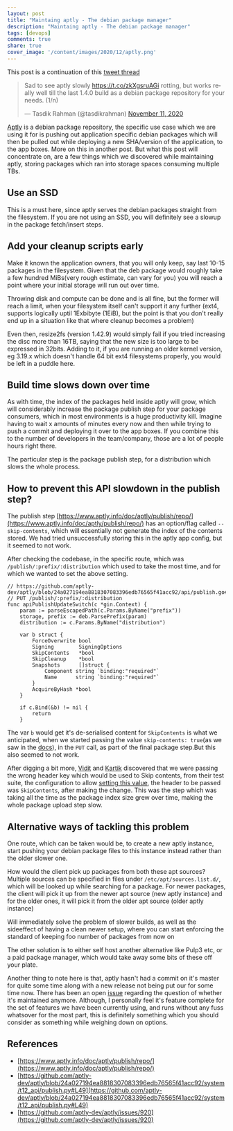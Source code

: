 ```yaml
---
layout: post
title: "Maintaing aptly - The debian package manager"
description: "Maintaing aptly - The debian package manager"
tags: [devops]
comments: true
share: true
cover_image: '/content/images/2020/12/aptly.png'
---
```


This post is a continuation of this [tweet thread](https://twitter.com/tasdikrahman/status/1326536874375090176)

<blockquote class="twitter-tweet"><p lang="en" dir="ltr">Sad to see aptly slowly <a href="https://t.co/zkXgsruAGi">https://t.co/zkXgsruAGi</a> rotting, but works really well till the last 1.4.0 build as a debian package repository for your needs. (1/n)</p>&mdash; Tasdik Rahman (@tasdikrahman) <a href="https://twitter.com/tasdikrahman/status/1326536874375090176?ref_src=twsrc%5Etfw">November 11, 2020</a></blockquote> <script async src="https://platform.twitter.com/widgets.js" charset="utf-8"></script>

[Aptly](https://www.aptly.info/) is a debian package repository, the specific use case which we are using it for is pushing out application specific debian packages which will then be pulled out while deploying a new SHA/version of the application, to the app boxes. More on this in another post. But what this post will concentrate on, are a few things which we discovered while maintaining aptly, storing packages which ran into storage spaces consuming multiple TBs.

## Use an SSD

This is a must here, since aptly serves the debian packages straight from the filesystem. If you are not using an SSD, you will definitely see a slowup in the package fetch/insert steps.

## Add your cleanup scripts early

Make it known the application owners, that you will only keep, say last 10-15 packages in the filesystem. Given that the deb package would roughly take a few hundred MiBs(very rough estimate, can vary for you) you will reach a point where your initial storage will run out over time.

Throwing disk and compute can be done and is all fine, but the former will reach a limit, when your filesystem itself can't support it any further (ext4, supports logically uptil 1Exbibyte (1EiB), but the point is that you don't really end up in a situation like that where cleanup becomes a problem)

Even then, resize2fs (version 1.42.9) would simply fail if you tried increasing the disc more than 16TB, saying that the new size is too large to be expressed in 32bits. Adding to it, if you are running an older kernel version, eg 3.19.x which doesn't handle 64 bit ext4 filesystems properly, you would be left in a puddle here.

## Build time slows down over time

As with time, the index of the packages held inside aptly will grow, which will considerably increase the package publish step for your package consumers, which in most environments is a huge productivity kill. Imagine having to wait x amounts of minutes every now and then while trying to push a commit and deploying it over to the app boxes. If you combine this to the number of developers in the team/company, those are a lot of people hours right there.

The particular step is the package publish step, for a distribution which slows the whole process.

## How to prevent this API slowdown in the publish step?

The publish step [https://www.aptly.info/doc/aptly/publish/repo/](https://www.aptly.info/doc/aptly/publish/repo/) has an option/flag called `--skip-contents`, which will essentially not generate the index of the contents stored. We had tried unsuccessfully storing this in the aptly app config, but it seemed to not work.

After checking the codebase, in the specific route, which was `/publish/:prefix/:distribution` which used to take the most time, and for which we wanted to set the above setting.


```golang
// https://github.com/aptly-dev/aptly/blob/24a027194ea8818307083396edb76565f41acc92/api/publish.go#L232
// PUT /publish/:prefix/:distribution
func apiPublishUpdateSwitch(c *gin.Context) {
	param := parseEscapedPath(c.Params.ByName("prefix"))
	storage, prefix := deb.ParsePrefix(param)
	distribution := c.Params.ByName("distribution")

	var b struct {
		ForceOverwrite bool
		Signing        SigningOptions
		SkipContents   *bool
		SkipCleanup    *bool
		Snapshots      []struct {
			Component string `binding:"required"`
			Name      string `binding:"required"`
		}
		AcquireByHash *bool
	}

	if c.Bind(&b) != nil {
		return
	}
```

The var `b` would get it's de-serialised content for `SkipContents` is what we anticipated, when we started passing the value `skip-contents: true`(as we saw in the [docs](https://www.aptly.info/doc/aptly/publish/repo/)), in the `PUT` call, as part of the final package step.But this also seemed to not work.

After digging a bit more, [Vidit](https://twitter.com/viditganpi/) and [Kartik](https://twitter.com/kartik7153/) discovered that we were passing the wrong header key which would be used to Skip contents, from their test suite, the configuration to allow [setting this value](https://github.com/aptly-dev/aptly/blob/24a027194ea8818307083396edb76565f41acc92/system/t12_api/publish.py#L49), the header to be passed was `SkipContents`, after making the change. This was the step which was taking all the time as the package index size grew over time, making the whole package upload step slow.

## Alternative ways of tackling this problem

One route, which can be taken would be, to create a new aptly instance, start pushing your debian package files to this instance instead rather than the older slower one.

How would the client pick up packages from both these apt sources? Multiple sources can be specified in files under `/etc/apt/sources.list.d/`, which will be looked up while searching for a package. For newer packages, the client will pick it up from the newer apt source (new aptly instance) and for the older ones, it will pick it from the older apt source (older aptly instance)

Will immediately solve the problem of slower builds, as well as the sideeffect of having a clean newer setup, where you can start enforcing the standard of keeping foo number of packages from now on

The other solution is to either self host another alternative like Pulp3 etc, or a paid package manager, which would take away some bits of these off your plate.

Another thing to note here is that, aptly hasn't had a commit on it's master for quite some time along with a new release not being put our for some time now. There has been an open [issue](https://github.com/aptly-dev/aptly/issues/920) regarding the question of whether it's maintained anymore. Although, I personally feel it's feature complete for the set of features we have been currently using, and runs without any fuss whatsover for the most part, this is definitely something which you should consider as something while weighing down on options.

## References

- [https://www.aptly.info/doc/aptly/publish/repo/](https://www.aptly.info/doc/aptly/publish/repo/)
- [https://github.com/aptly-dev/aptly/blob/24a027194ea8818307083396edb76565f41acc92/system/t12_api/publish.py#L49](https://github.com/aptly-dev/aptly/blob/24a027194ea8818307083396edb76565f41acc92/system/t12_api/publish.py#L49)
- [https://github.com/aptly-dev/aptly/issues/920](https://github.com/aptly-dev/aptly/issues/920)
